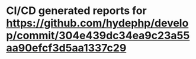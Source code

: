 # CI/CD generated reports for https://github.com/hydephp/develop/commit/304e439dc34ea9c23a55aa90efcf3d5aa1337c29
